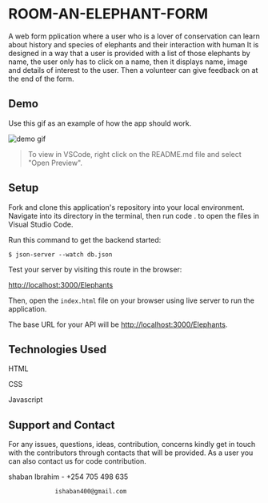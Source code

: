 # ROOM-AN-ELEPHANT-FORM

A web form pplication where a user who is a lover of conservation can learn about history and species of elephants and their interaction with human
It is designed in a way that a user is provided with a list of those elephants by name, the user only has to click on a name, then it displays name, image and details of interest to the user. Then a volunteer can give feedback on at the end of the form.
## Demo

Use this gif as an example of how the app should work.

![demo gif](https://media.giphy.com/media/u1JvmuHF2mZNmPyPS6/giphy.gif)

> To view in VSCode, right click on the README.md file and select "Open Preview".


## Setup
Fork and clone this application's repository into your local environment. Navigate into its directory in the terminal, then run code . to open the files in Visual Studio Code.

Run this command to get the backend started:

```console
$ json-server --watch db.json
```

Test your server by visiting this route in the browser:

[ http://localhost:3000/Elephants](http://localhost:3000/Elephants)

Then, open the `index.html` file on your browser using live server to run the application.

The base URL for your API will be
[ http://localhost:3000/Elephants](http://localhost:3000/Elephants).

## Technologies Used
HTML

CSS

Javascript

## Support and Contact
For any issues, questions, ideas, contribution, concerns kindly get in touch with the contributors through contacts that will be provided. As a user you can also contact us for code contribution.

shaban Ibrahim - +254 705 498 635

                 ishaban400@gmail.com


